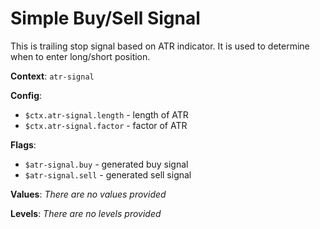 # Simple Buy/Sell Signal

This is trailing stop signal based on ATR indicator. It is used to determine when to enter long/short position.

**Context**: `atr-signal`

**Config**:
*	`$ctx.atr-signal.length`  - length of ATR
*   `$ctx.atr-signal.factor`  - factor of ATR

**Flags**:
*	`$atr-signal.buy`    - generated buy signal
*  `$atr-signal.sell`    - generated sell signal

**Values**:
_There are no values provided_

**Levels**:
_There are no levels provided_
